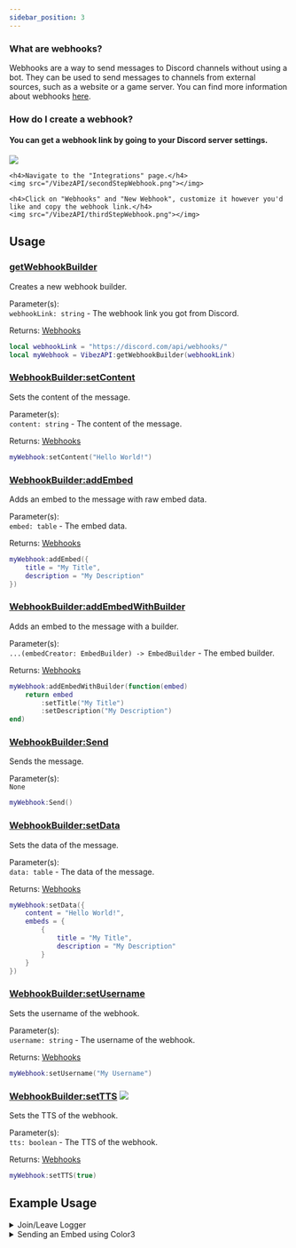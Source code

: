 ```yaml
---
sidebar_position: 3
---
```


### What are webhooks?
Webhooks are a way to send messages to Discord channels without using a bot. They can be used to send messages to channels from external sources, such as a website or a game server. You can find more information about webhooks [here](https://support.discord.com/hc/en-us/articles/228383668-Intro-to-Webhooks).

### How do I create a webhook?

<div>
    <h4>You can get a webhook link by going to your Discord server settings.</h4>
    <img src="/VibezAPI/firstStepWebhook.png"></img>

    <h4>Navigate to the "Integrations" page.</h4>
    <img src="/VibezAPI/secondStepWebhook.png"></img>

    <h4>Click on "Webhooks" and "New Webhook", customize it however you'd like and copy the webhook link.</h4>
    <img src="/VibezAPI/thirdStepWebhook.png"></img>
</div>

## Usage
### [getWebhookBuilder](/VibezAPI/api/VibezAPI#getWebhookBuilder)
Creates a new webhook builder.

Parameter(s): <br />
``webhookLink: string`` - The webhook link you got from Discord.

Returns: [Webhooks](/VibezAPI/api/Webhooks)
```lua
local webhookLink = "https://discord.com/api/webhooks/"
local myWebhook = VibezAPI:getWebhookBuilder(webhookLink)
```

### [WebhookBuilder:setContent](/VibezAPI/api/Webhooks#setContent)
Sets the content of the message.

Parameter(s): <br />
``content: string`` - The content of the message.

Returns: [Webhooks](/VibezAPI/api/Webhooks)
```lua
myWebhook:setContent("Hello World!")
```

### [WebhookBuilder:addEmbed](/VibezAPI/api/Webhooks#addEmbed)
Adds an embed to the message with raw embed data.

Parameter(s): <br />
``embed: table`` - The embed data.

Returns: [Webhooks](/VibezAPI/api/Webhooks)
```lua
myWebhook:addEmbed({
    title = "My Title",
    description = "My Description"
})
```

### [WebhookBuilder:addEmbedWithBuilder](/VibezAPI/api/Webhooks#addEmbedWithBuilder)
Adds an embed to the message with a builder.

Parameter(s): <br />
``...(embedCreator: EmbedBuilder) -> EmbedBuilder`` - The embed builder.

Returns: [Webhooks](/VibezAPI/api/Webhooks)
```lua
myWebhook:addEmbedWithBuilder(function(embed)
    return embed
        :setTitle("My Title")
        :setDescription("My Description")
end)
```

### [WebhookBuilder:Send](/VibezAPI/api/Webhooks#Send)
Sends the message.

Parameter(s): <br />
``None``
```lua
myWebhook:Send()
```

### [WebhookBuilder:setData](/VibezAPI/api/Webhooks#setData)
Sets the data of the message.

Parameter(s): <br />
``data: table`` - The data of the message.

Returns: [Webhooks](/VibezAPI/api/Webhooks)
```lua
myWebhook:setData({
    content = "Hello World!",
    embeds = {
        {
            title = "My Title",
            description = "My Description"
        }
    }
})
```

### [WebhookBuilder:setUsername](/VibezAPI/api/Webhooks#setUsername)
Sets the username of the webhook.

Parameter(s): <br />
``username: string`` - The username of the webhook.

Returns: [Webhooks](/VibezAPI/api/Webhooks)
```lua
myWebhook:setUsername("My Username")
```

### [WebhookBuilder:setTTS](/VibezAPI/api/Webhooks#setTTS) <img src="https://img.shields.io/badge/BROKEN-FF0000"></img>
Sets the TTS of the webhook.

Parameter(s): <br />
``tts: boolean`` - The TTS of the webhook.

Returns: [Webhooks](/VibezAPI/api/Webhooks)
```lua
myWebhook:setTTS(true)
```

## Example Usage
<details>
<summary>Join/Leave Logger</summary>
<br />

```lua
--// Services \\--
local Players = game:GetService("Players")

--// Variables \\--
local myWebhook = "Webhook_Link_Here"
local Vibez = require(game:GetService("ServerScriptService").VibezAPI)("API Key", { Misc = { isAsync = true } })

--// Functions \\--
local function sendWebhook(Player: Player, state: "joined" | "left")
    local webhook = Vibez:getWebhookBuilder(myWebhook)
    webhook:setContent(
        string.format(
            "**%s** has %s [the game.](https://roblox.com/games/%d/~)",
            Player.Name,
            state,
            game.PlaceId
        )
    ):Send()
end

local function onPlayerAdded(Player: Player)
    Vibez:waitUntilLoaded() -- Await it due to it being async.
    sendWebhook(Player, "joined")
end

local function onPlayerRemoving(Player: Player)
    Vibez:waitUntilLoaded() -- Await it due to it being async.
    sendWebhook(Player, "left")
end

--// Connections \\--
Players.PlayerAdded:Connect(onPlayerAdded)
Players.PlayerRemoving:Connect(onPlayerRemoving)
```

</details>

<details>
<summary>Sending an Embed using Color3</summary>
<br />

```lua
local Vibez = require(game:GetService("ServerScriptService").VibezAPI)("API Key", {
    nameOfGameForLogging = "Colors Example"
})

local webhook = Vibez:getWebhookBuilder("https://discord.com/api/webhooks/")
webhook:addEmbedWithBuilder(function(embed)
    return embed
        :setColor(Color3.fromRGB(255, 125, 255)) -- Light pink
        :setTitle("Color3 Example")
        :setDescription("This is an example of using a Color3 value for the color parameter.")
end):Send()
```

</details>